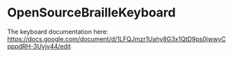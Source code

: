 # OpenSourceBrailleKeyboard

The keyboard documentation here: https://docs.google.com/document/d/1LFQJmzr1Uahy8G3x1QtD9ps0jwwyCpppdRH-3Uyjy44/edit
